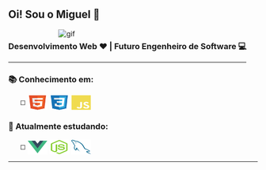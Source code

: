 ## Oi! Sou o Miguel 👋
<div style="display: inline-block;">
  <img align="right" width="380" alt="gif" src="https://user-images.githubusercontent.com/80494880/131232836-aa06d8cf-1fdd-4486-84fd-a7cdc6837589.gif">
  <h3>Desenvolvimento Web ❤ | Futuro Engenheiro de Software 💻</h3>
  <hr>
    <h3>📚 Conhecimento em: </h3>
    &nbsp; &nbsp; &nbsp;
    ◻ <img align="center" alt="Miguel-HTML" height="30" width="40" src="https://raw.githubusercontent.com/devicons/devicon/master/icons/html5/html5-original.svg">
    <img align="center" alt="Miguel-CSS" height="30" width="40" src="https://raw.githubusercontent.com/devicons/devicon/master/icons/css3/css3-original.svg">
    <img align="center" alt="Miguel-Js" height="30" width="40" src="https://raw.githubusercontent.com/devicons/devicon/master/icons/javascript/javascript-plain.svg">
  <br>
    <h3>🌱 Atualmente estudando:</h3>
    &nbsp; &nbsp; &nbsp;
    ◻ <img align="center" alt="Miguel-vueJS" height="30" width="40" src="https://raw.githubusercontent.com/devicons/devicon/master/icons/vuejs/vuejs-original.svg">
    <img align="center" alt="Miguel-vueJS" height="30" width="40" src="https://raw.githubusercontent.com/devicons/devicon/master/icons/nodejs/nodejs-original.svg">
    <img align="center" alt="Miguel-vueJS" height="30" width="40" src="https://raw.githubusercontent.com/devicons/devicon/master/icons/mysql/mysql-original.svg">
</div>

<hr><br>
